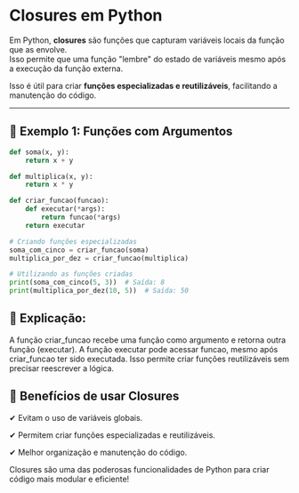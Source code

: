 # Closures em Python

Em Python, **closures** são funções que capturam variáveis locais da função que as envolve.  
Isso permite que uma função "lembre" do estado de variáveis mesmo após a execução da função externa.  

Isso é útil para criar **funções especializadas e reutilizáveis**, facilitando a manutenção do código.

---

## 🔹 Exemplo 1: Funções com Argumentos

```python
def soma(x, y):
    return x + y

def multiplica(x, y):
    return x * y

def criar_funcao(funcao):
    def executar(*args):
        return funcao(*args)
    return executar

# Criando funções especializadas
soma_com_cinco = criar_funcao(soma)
multiplica_por_dez = criar_funcao(multiplica)

# Utilizando as funções criadas
print(soma_com_cinco(5, 3))  # Saída: 8
print(multiplica_por_dez(10, 5))  # Saída: 50


```
## 📌 Explicação:

A função criar_funcao recebe uma função como argumento e retorna outra função (executar).
A função executar pode acessar funcao, mesmo após criar_funcao ter sido executada.
Isso permite criar funções reutilizáveis sem precisar reescrever a lógica.

## 📌 Benefícios de usar Closures

✔ Evitam o uso de variáveis globais.

✔ Permitem criar funções especializadas e reutilizáveis.

✔ Melhor organização e manutenção do código.

Closures são uma das poderosas funcionalidades de Python para criar código mais modular e eficiente!